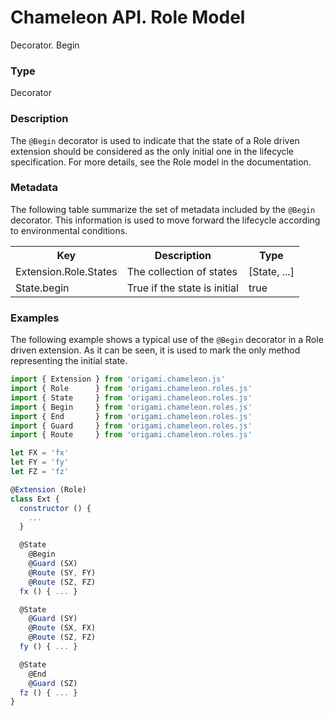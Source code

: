# Chameleon API. Role Model

<p class="lead">Decorator. Begin</p>

### Type

Decorator

### Description

The `@Begin` decorator is used to indicate that the state of a Role driven extension should be considered as the only initial one in the lifecycle specification. For more details, see the Role model in the documentation.

### Metadata

The following table summarize the set of metadata included by the `@Begin` decorator. This information is used to move forward the lifecycle according to environmental conditions.

<table>
  <tr>
    <th>Key</th>
    <th>Description</th>
    <th>Type</th>
  </tr>
  <tr>
    <td>Extension.Role.States</td>
    <td>The collection of states</td>
    <td>[State, ...]</td>
  </tr>
  <tr>
    <td>State.begin</td>
    <td>True if the state is initial</td>
    <td>true</td>
  </tr>
</table>

### Examples

The following example shows a typical use of the `@Begin` decorator in a Role driven extension. As it can be seen, it is used to mark the only method representing the initial state.

```Javascript
import { Extension } from 'origami.chameleon.js'
import { Role      } from 'origami.chameleon.roles.js'
import { State     } from 'origami.chameleon.roles.js'
import { Begin     } from 'origami.chameleon.roles.js'
import { End       } from 'origami.chameleon.roles.js'
import { Guard     } from 'origami.chameleon.roles.js'
import { Route     } from 'origami.chameleon.roles.js'

let FX = 'fx'
let FY = 'fy'
let FZ = 'fz'

@Extension (Role)
class Ext {
  constructor () {
    ...
  }

  @State
    @Begin
    @Guard (SX)
    @Route (SY, FY)
    @Route (SZ, FZ)
  fx () { ... }

  @State
    @Guard (SY)
    @Route (SX, FX)
    @Route (SZ, FZ)
  fy () { ... }

  @State
    @End
    @Guard (SZ)
  fz () { ... }
}
```